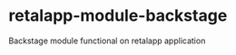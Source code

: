 retalapp-module-backstage
=========================

Backstage module functional on retalapp application
